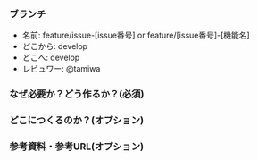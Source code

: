 ### ブランチ
* 名前: feature/issue-[issue番号] or feature/[issue番号]-[機能名]
* どこから: develop
* どこへ: develop
* レビュワー: @tamiwa

### なぜ必要か？どう作るか？(必須)

### どこにつくるのか？(オプション)

### 参考資料・参考URL(オプション)
